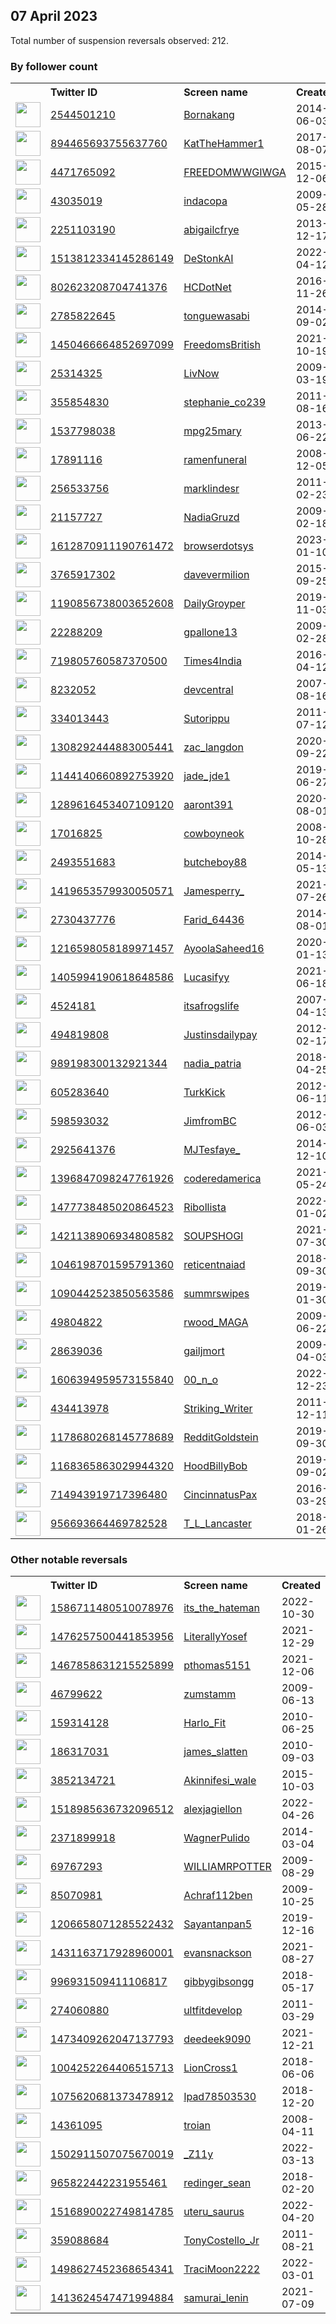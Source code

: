 
## 07 April 2023
Total number of suspension reversals observed: 212.

### By follower count
<table><tr><th></th><th align="left">Twitter ID</th><th align="left">Screen name</th>
<th align="left">Created</th><th align="left">Status</th><th align="left">Suspended</th><th align="left">Followers</th>
<tr><td><a href="https://pbs.twimg.com/profile_images/1644672598532300801/pc0jvm-B_normal.jpg"><img src="https://pbs.twimg.com/profile_images/1644672598532300801/pc0jvm-B_normal.jpg" width="40px" height="40px" align="center"/></a></td><td><a href="https://twitter.com/intent/user?user_id=2544501210">2544501210</a></td><td><a href="https://twitter.com/Bornakang">Bornakang</a></td><td>2014-06-03</td><td align="center"></td><td>2023-02-26</td><td>598122</td></tr>
<tr><td><a href="https://pbs.twimg.com/profile_images/1644990645285580800/7nrCTu6w_normal.jpg"><img src="https://pbs.twimg.com/profile_images/1644990645285580800/7nrCTu6w_normal.jpg" width="40px" height="40px" align="center"/></a></td><td><a href="https://twitter.com/intent/user?user_id=894465693755637760">894465693755637760</a></td><td><a href="https://twitter.com/KatTheHammer1">KatTheHammer1</a></td><td>2017-08-07</td><td align="center"></td><td></td><td>149638</td></tr>
<tr><td><a href="https://pbs.twimg.com/profile_images/1341809273874116611/U8XPWmAF_normal.jpg"><img src="https://pbs.twimg.com/profile_images/1341809273874116611/U8XPWmAF_normal.jpg" width="40px" height="40px" align="center"/></a></td><td><a href="https://twitter.com/intent/user?user_id=4471765092">4471765092</a></td><td><a href="https://twitter.com/FREEDOMWWGIWGA">FREEDOMWWGIWGA</a></td><td>2015-12-06</td><td align="center"></td><td></td><td>37251</td></tr>
<tr><td><a href="https://pbs.twimg.com/profile_images/1328223878817017856/RlOIM8hX_normal.jpg"><img src="https://pbs.twimg.com/profile_images/1328223878817017856/RlOIM8hX_normal.jpg" width="40px" height="40px" align="center"/></a></td><td><a href="https://twitter.com/intent/user?user_id=43035019">43035019</a></td><td><a href="https://twitter.com/indacopa">indacopa</a></td><td>2009-05-28</td><td align="center"></td><td></td><td>34936</td></tr>
<tr><td><a href="https://pbs.twimg.com/profile_images/1650494762997239811/QjaQdB3Y_normal.jpg"><img src="https://pbs.twimg.com/profile_images/1650494762997239811/QjaQdB3Y_normal.jpg" width="40px" height="40px" align="center"/></a></td><td><a href="https://twitter.com/intent/user?user_id=2251103190">2251103190</a></td><td><a href="https://twitter.com/abigailcfrye">abigailcfrye</a></td><td>2013-12-17</td><td align="center">🔒</td><td></td><td>28223</td></tr>
<tr><td><a href="https://pbs.twimg.com/profile_images/1644679334177951745/gIhRLb2W_normal.png"><img src="https://pbs.twimg.com/profile_images/1644679334177951745/gIhRLb2W_normal.png" width="40px" height="40px" align="center"/></a></td><td><a href="https://twitter.com/intent/user?user_id=1513812334145286149">1513812334145286149</a></td><td><a href="https://twitter.com/DeStonkAI">DeStonkAI</a></td><td>2022-04-12</td><td align="center"></td><td>2022-07-14</td><td>28007</td></tr>
<tr><td><a href="https://pbs.twimg.com/profile_images/1656097265638060035/UXzYWqSO_normal.jpg"><img src="https://pbs.twimg.com/profile_images/1656097265638060035/UXzYWqSO_normal.jpg" width="40px" height="40px" align="center"/></a></td><td><a href="https://twitter.com/intent/user?user_id=802623208704741376">802623208704741376</a></td><td><a href="https://twitter.com/HCDotNet">HCDotNet</a></td><td>2016-11-26</td><td align="center"></td><td></td><td>27245</td></tr>
<tr><td><a href="https://pbs.twimg.com/profile_images/1644309270413053952/iqfZaR-C_normal.png"><img src="https://pbs.twimg.com/profile_images/1644309270413053952/iqfZaR-C_normal.png" width="40px" height="40px" align="center"/></a></td><td><a href="https://twitter.com/intent/user?user_id=2785822645">2785822645</a></td><td><a href="https://twitter.com/tonguewasabi">tonguewasabi</a></td><td>2014-09-02</td><td align="center"></td><td>2023-02-19</td><td>20459</td></tr>
<tr><td><a href="https://pbs.twimg.com/profile_images/1574826150899191809/GBeBwp6O_normal.jpg"><img src="https://pbs.twimg.com/profile_images/1574826150899191809/GBeBwp6O_normal.jpg" width="40px" height="40px" align="center"/></a></td><td><a href="https://twitter.com/intent/user?user_id=1450466664852697099">1450466664852697099</a></td><td><a href="https://twitter.com/FreedomsBritish">FreedomsBritish</a></td><td>2021-10-19</td><td align="center"></td><td>2022-11-07</td><td>17083</td></tr>
<tr><td><a href="https://pbs.twimg.com/profile_images/1468688287099498497/YOL7FbTa_normal.jpg"><img src="https://pbs.twimg.com/profile_images/1468688287099498497/YOL7FbTa_normal.jpg" width="40px" height="40px" align="center"/></a></td><td><a href="https://twitter.com/intent/user?user_id=25314325">25314325</a></td><td><a href="https://twitter.com/LivNow">LivNow</a></td><td>2009-03-19</td><td align="center"></td><td>2022-08-07</td><td>14004</td></tr>
<tr><td><a href="https://pbs.twimg.com/profile_images/1345036565043671049/8KWZQ1RK_normal.jpg"><img src="https://pbs.twimg.com/profile_images/1345036565043671049/8KWZQ1RK_normal.jpg" width="40px" height="40px" align="center"/></a></td><td><a href="https://twitter.com/intent/user?user_id=355854830">355854830</a></td><td><a href="https://twitter.com/stephanie_co239">stephanie_co239</a></td><td>2011-08-16</td><td align="center"></td><td></td><td>11840</td></tr>
<tr><td><a href="https://pbs.twimg.com/profile_images/1352030748643999744/2YLicf10_normal.jpg"><img src="https://pbs.twimg.com/profile_images/1352030748643999744/2YLicf10_normal.jpg" width="40px" height="40px" align="center"/></a></td><td><a href="https://twitter.com/intent/user?user_id=1537798038">1537798038</a></td><td><a href="https://twitter.com/mpg25mary">mpg25mary</a></td><td>2013-06-22</td><td align="center"></td><td>2022-07-28</td><td>9552</td></tr>
<tr><td><a href="https://pbs.twimg.com/profile_images/1646941276451774491/qyzoj0Uu_normal.jpg"><img src="https://pbs.twimg.com/profile_images/1646941276451774491/qyzoj0Uu_normal.jpg" width="40px" height="40px" align="center"/></a></td><td><a href="https://twitter.com/intent/user?user_id=17891116">17891116</a></td><td><a href="https://twitter.com/ramenfuneral">ramenfuneral</a></td><td>2008-12-05</td><td align="center">🔒</td><td></td><td>9353</td></tr>
<tr><td><a href="https://pbs.twimg.com/profile_images/1655730320757473281/uVHUfmIS_normal.jpg"><img src="https://pbs.twimg.com/profile_images/1655730320757473281/uVHUfmIS_normal.jpg" width="40px" height="40px" align="center"/></a></td><td><a href="https://twitter.com/intent/user?user_id=256533756">256533756</a></td><td><a href="https://twitter.com/marklindesr">marklindesr</a></td><td>2011-02-23</td><td align="center"></td><td>2022-03-30</td><td>8540</td></tr>
<tr><td><a href="https://pbs.twimg.com/profile_images/1345095859742994432/2yvYan4F_normal.jpg"><img src="https://pbs.twimg.com/profile_images/1345095859742994432/2yvYan4F_normal.jpg" width="40px" height="40px" align="center"/></a></td><td><a href="https://twitter.com/intent/user?user_id=21157727">21157727</a></td><td><a href="https://twitter.com/NadiaGruzd">NadiaGruzd</a></td><td>2009-02-18</td><td align="center">🚫</td><td>2023-03-20</td><td>7689</td></tr>
<tr><td><a href="https://pbs.twimg.com/profile_images/1612871794574168070/YN11uUZb_normal.jpg"><img src="https://pbs.twimg.com/profile_images/1612871794574168070/YN11uUZb_normal.jpg" width="40px" height="40px" align="center"/></a></td><td><a href="https://twitter.com/intent/user?user_id=1612870911190761472">1612870911190761472</a></td><td><a href="https://twitter.com/browserdotsys">browserdotsys</a></td><td>2023-01-10</td><td align="center"></td><td>2023-04-06</td><td>6869</td></tr>
<tr><td><a href="https://pbs.twimg.com/profile_images/1659352314946154502/s3ELWRuQ_normal.jpg"><img src="https://pbs.twimg.com/profile_images/1659352314946154502/s3ELWRuQ_normal.jpg" width="40px" height="40px" align="center"/></a></td><td><a href="https://twitter.com/intent/user?user_id=3765917302">3765917302</a></td><td><a href="https://twitter.com/davevermilion">davevermilion</a></td><td>2015-09-25</td><td align="center"></td><td>2023-01-16</td><td>6212</td></tr>
<tr><td><a href="https://pbs.twimg.com/profile_images/1211393137119289345/KjMGxGTw_normal.jpg"><img src="https://pbs.twimg.com/profile_images/1211393137119289345/KjMGxGTw_normal.jpg" width="40px" height="40px" align="center"/></a></td><td><a href="https://twitter.com/intent/user?user_id=1190856738003652608">1190856738003652608</a></td><td><a href="https://twitter.com/DailyGroyper">DailyGroyper</a></td><td>2019-11-03</td><td align="center"></td><td>2022-10-30</td><td>5799</td></tr>
<tr><td><a href="https://pbs.twimg.com/profile_images/1649918612935786499/MFV69vqV_normal.jpg"><img src="https://pbs.twimg.com/profile_images/1649918612935786499/MFV69vqV_normal.jpg" width="40px" height="40px" align="center"/></a></td><td><a href="https://twitter.com/intent/user?user_id=22288209">22288209</a></td><td><a href="https://twitter.com/gpallone13">gpallone13</a></td><td>2009-02-28</td><td align="center"></td><td>2023-04-06</td><td>5330</td></tr>
<tr><td><a href="https://pbs.twimg.com/profile_images/1291267888783831041/VsdsVXSG_normal.jpg"><img src="https://pbs.twimg.com/profile_images/1291267888783831041/VsdsVXSG_normal.jpg" width="40px" height="40px" align="center"/></a></td><td><a href="https://twitter.com/intent/user?user_id=719805760587370500">719805760587370500</a></td><td><a href="https://twitter.com/Times4India">Times4India</a></td><td>2016-04-12</td><td align="center"></td><td></td><td>5321</td></tr>
<tr><td><a href="https://pbs.twimg.com/profile_images/1587404770972618752/VO13JtR8_normal.jpg"><img src="https://pbs.twimg.com/profile_images/1587404770972618752/VO13JtR8_normal.jpg" width="40px" height="40px" align="center"/></a></td><td><a href="https://twitter.com/intent/user?user_id=8232052">8232052</a></td><td><a href="https://twitter.com/devcentral">devcentral</a></td><td>2007-08-16</td><td align="center"></td><td>2023-02-18</td><td>5220</td></tr>
<tr><td><a href="https://pbs.twimg.com/profile_images/984561244467216384/H1BoEw6h_normal.jpg"><img src="https://pbs.twimg.com/profile_images/984561244467216384/H1BoEw6h_normal.jpg" width="40px" height="40px" align="center"/></a></td><td><a href="https://twitter.com/intent/user?user_id=334013443">334013443</a></td><td><a href="https://twitter.com/Sutorippu">Sutorippu</a></td><td>2011-07-12</td><td align="center"></td><td>2023-03-16</td><td>4679</td></tr>
<tr><td><a href="https://pbs.twimg.com/profile_images/1643986618330804225/8qeVTyUG_normal.jpg"><img src="https://pbs.twimg.com/profile_images/1643986618330804225/8qeVTyUG_normal.jpg" width="40px" height="40px" align="center"/></a></td><td><a href="https://twitter.com/intent/user?user_id=1308292444883005441">1308292444883005441</a></td><td><a href="https://twitter.com/zac_langdon">zac_langdon</a></td><td>2020-09-22</td><td align="center"></td><td>2022-11-21</td><td>4146</td></tr>
<tr><td><a href="https://pbs.twimg.com/profile_images/1646209558031876136/cowLssbk_normal.jpg"><img src="https://pbs.twimg.com/profile_images/1646209558031876136/cowLssbk_normal.jpg" width="40px" height="40px" align="center"/></a></td><td><a href="https://twitter.com/intent/user?user_id=1144140660892753920">1144140660892753920</a></td><td><a href="https://twitter.com/jade_jde1">jade_jde1</a></td><td>2019-06-27</td><td align="center">🔒</td><td>2022-02-28</td><td>3585</td></tr>
<tr><td><a href="https://pbs.twimg.com/profile_images/1498862288392146949/WZUJs53R_normal.jpg"><img src="https://pbs.twimg.com/profile_images/1498862288392146949/WZUJs53R_normal.jpg" width="40px" height="40px" align="center"/></a></td><td><a href="https://twitter.com/intent/user?user_id=1289616453407109120">1289616453407109120</a></td><td><a href="https://twitter.com/aaront391">aaront391</a></td><td>2020-08-01</td><td align="center"></td><td>2022-11-02</td><td>3564</td></tr>
<tr><td><a href="https://pbs.twimg.com/profile_images/929197358914703360/gM5kek5m_normal.jpg"><img src="https://pbs.twimg.com/profile_images/929197358914703360/gM5kek5m_normal.jpg" width="40px" height="40px" align="center"/></a></td><td><a href="https://twitter.com/intent/user?user_id=17016825">17016825</a></td><td><a href="https://twitter.com/cowboyneok">cowboyneok</a></td><td>2008-10-28</td><td align="center"></td><td></td><td>3427</td></tr>
<tr><td><a href="https://pbs.twimg.com/profile_images/1219999768509911040/DGD2Lax0_normal.jpg"><img src="https://pbs.twimg.com/profile_images/1219999768509911040/DGD2Lax0_normal.jpg" width="40px" height="40px" align="center"/></a></td><td><a href="https://twitter.com/intent/user?user_id=2493551683">2493551683</a></td><td><a href="https://twitter.com/butcheboy88">butcheboy88</a></td><td>2014-05-13</td><td align="center"></td><td></td><td>3370</td></tr>
<tr><td><a href="https://pbs.twimg.com/profile_images/1645143834806951940/a-gFgziW_normal.jpg"><img src="https://pbs.twimg.com/profile_images/1645143834806951940/a-gFgziW_normal.jpg" width="40px" height="40px" align="center"/></a></td><td><a href="https://twitter.com/intent/user?user_id=1419653579930050571">1419653579930050571</a></td><td><a href="https://twitter.com/Jamesperry_">Jamesperry_</a></td><td>2021-07-26</td><td align="center">🚫</td><td>2023-03-29</td><td>3185</td></tr>
<tr><td><a href="https://pbs.twimg.com/profile_images/1508524595258789889/dN33qtwT_normal.jpg"><img src="https://pbs.twimg.com/profile_images/1508524595258789889/dN33qtwT_normal.jpg" width="40px" height="40px" align="center"/></a></td><td><a href="https://twitter.com/intent/user?user_id=2730437776">2730437776</a></td><td><a href="https://twitter.com/Farid_64436">Farid_64436</a></td><td>2014-08-01</td><td align="center"></td><td>2023-03-20</td><td>3001</td></tr>
<tr><td><a href="https://pbs.twimg.com/profile_images/1217492862348165120/uFI7Nina_normal.jpg"><img src="https://pbs.twimg.com/profile_images/1217492862348165120/uFI7Nina_normal.jpg" width="40px" height="40px" align="center"/></a></td><td><a href="https://twitter.com/intent/user?user_id=1216598058189971457">1216598058189971457</a></td><td><a href="https://twitter.com/AyoolaSaheed16">AyoolaSaheed16</a></td><td>2020-01-13</td><td align="center"></td><td>2023-02-23</td><td>3001</td></tr>
<tr><td><a href="https://pbs.twimg.com/profile_images/1656854843615502339/uaSOHrsL_normal.jpg"><img src="https://pbs.twimg.com/profile_images/1656854843615502339/uaSOHrsL_normal.jpg" width="40px" height="40px" align="center"/></a></td><td><a href="https://twitter.com/intent/user?user_id=1405994190618648586">1405994190618648586</a></td><td><a href="https://twitter.com/Lucasifyy">Lucasifyy</a></td><td>2021-06-18</td><td align="center">🚫</td><td>2023-03-14</td><td>2991</td></tr>
<tr><td><a href="https://pbs.twimg.com/profile_images/1662583833328320514/LzfUyuIn_normal.jpg"><img src="https://pbs.twimg.com/profile_images/1662583833328320514/LzfUyuIn_normal.jpg" width="40px" height="40px" align="center"/></a></td><td><a href="https://twitter.com/intent/user?user_id=4524181">4524181</a></td><td><a href="https://twitter.com/itsafrogslife">itsafrogslife</a></td><td>2007-04-13</td><td align="center"></td><td></td><td>2683</td></tr>
<tr><td><a href="https://pbs.twimg.com/profile_images/1653082884746407936/FbWi8O4O_normal.jpg"><img src="https://pbs.twimg.com/profile_images/1653082884746407936/FbWi8O4O_normal.jpg" width="40px" height="40px" align="center"/></a></td><td><a href="https://twitter.com/intent/user?user_id=494819808">494819808</a></td><td><a href="https://twitter.com/Justinsdailypay">Justinsdailypay</a></td><td>2012-02-17</td><td align="center"></td><td></td><td>2657</td></tr>
<tr><td><a href="https://pbs.twimg.com/profile_images/1118986030017843208/oDcllJJb_normal.jpg"><img src="https://pbs.twimg.com/profile_images/1118986030017843208/oDcllJJb_normal.jpg" width="40px" height="40px" align="center"/></a></td><td><a href="https://twitter.com/intent/user?user_id=989198300132921344">989198300132921344</a></td><td><a href="https://twitter.com/nadia_patria">nadia_patria</a></td><td>2018-04-25</td><td align="center"></td><td>2022-07-16</td><td>2588</td></tr>
<tr><td><a href="https://pbs.twimg.com/profile_images/666633660590854144/_X225Y1H_normal.jpg"><img src="https://pbs.twimg.com/profile_images/666633660590854144/_X225Y1H_normal.jpg" width="40px" height="40px" align="center"/></a></td><td><a href="https://twitter.com/intent/user?user_id=605283640">605283640</a></td><td><a href="https://twitter.com/TurkKick">TurkKick</a></td><td>2012-06-11</td><td align="center">🔒</td><td></td><td>2458</td></tr>
<tr><td><a href="https://pbs.twimg.com/profile_images/1241896014195253249/0QhQlxg6_normal.jpg"><img src="https://pbs.twimg.com/profile_images/1241896014195253249/0QhQlxg6_normal.jpg" width="40px" height="40px" align="center"/></a></td><td><a href="https://twitter.com/intent/user?user_id=598593032">598593032</a></td><td><a href="https://twitter.com/JimfromBC">JimfromBC</a></td><td>2012-06-03</td><td align="center"></td><td></td><td>2356</td></tr>
<tr><td><a href="https://pbs.twimg.com/profile_images/1655630576001617920/BEx_1qI4_normal.jpg"><img src="https://pbs.twimg.com/profile_images/1655630576001617920/BEx_1qI4_normal.jpg" width="40px" height="40px" align="center"/></a></td><td><a href="https://twitter.com/intent/user?user_id=2925641376">2925641376</a></td><td><a href="https://twitter.com/MJTesfaye_">MJTesfaye_</a></td><td>2014-12-10</td><td align="center"></td><td>2022-12-02</td><td>2213</td></tr>
<tr><td><a href="https://pbs.twimg.com/profile_images/1647697398188105730/CoCefwjo_normal.jpg"><img src="https://pbs.twimg.com/profile_images/1647697398188105730/CoCefwjo_normal.jpg" width="40px" height="40px" align="center"/></a></td><td><a href="https://twitter.com/intent/user?user_id=1396847098247761926">1396847098247761926</a></td><td><a href="https://twitter.com/coderedamerica">coderedamerica</a></td><td>2021-05-24</td><td align="center"></td><td>2023-01-10</td><td>2127</td></tr>
<tr><td><a href="https://pbs.twimg.com/profile_images/1645164629427929088/0q8rqtOL_normal.jpg"><img src="https://pbs.twimg.com/profile_images/1645164629427929088/0q8rqtOL_normal.jpg" width="40px" height="40px" align="center"/></a></td><td><a href="https://twitter.com/intent/user?user_id=1477738485020864523">1477738485020864523</a></td><td><a href="https://twitter.com/Ribollista">Ribollista</a></td><td>2022-01-02</td><td align="center"></td><td>2023-04-05</td><td>2065</td></tr>
<tr><td><a href="https://pbs.twimg.com/profile_images/1644051720685887488/9S-fvf_i_normal.jpg"><img src="https://pbs.twimg.com/profile_images/1644051720685887488/9S-fvf_i_normal.jpg" width="40px" height="40px" align="center"/></a></td><td><a href="https://twitter.com/intent/user?user_id=1421138906934808582">1421138906934808582</a></td><td><a href="https://twitter.com/SOUPSHOGI">SOUPSHOGI</a></td><td>2021-07-30</td><td align="center"></td><td>2022-10-31</td><td>1980</td></tr>
<tr><td><a href="https://pbs.twimg.com/profile_images/1656464877425160194/sH9FF9bP_normal.jpg"><img src="https://pbs.twimg.com/profile_images/1656464877425160194/sH9FF9bP_normal.jpg" width="40px" height="40px" align="center"/></a></td><td><a href="https://twitter.com/intent/user?user_id=1046198701595791360">1046198701595791360</a></td><td><a href="https://twitter.com/reticentnaiad">reticentnaiad</a></td><td>2018-09-30</td><td align="center">🔒</td><td>2022-09-01</td><td>1896</td></tr>
<tr><td><a href="https://pbs.twimg.com/profile_images/1657429936985047041/wfs7R87L_normal.jpg"><img src="https://pbs.twimg.com/profile_images/1657429936985047041/wfs7R87L_normal.jpg" width="40px" height="40px" align="center"/></a></td><td><a href="https://twitter.com/intent/user?user_id=1090442523850563586">1090442523850563586</a></td><td><a href="https://twitter.com/summrswipes">summrswipes</a></td><td>2019-01-30</td><td align="center"></td><td>2022-09-08</td><td>1856</td></tr>
<tr><td><a href="https://pbs.twimg.com/profile_images/1644755014525542405/EbXjop7__normal.jpg"><img src="https://pbs.twimg.com/profile_images/1644755014525542405/EbXjop7__normal.jpg" width="40px" height="40px" align="center"/></a></td><td><a href="https://twitter.com/intent/user?user_id=49804822">49804822</a></td><td><a href="https://twitter.com/rwood_MAGA">rwood_MAGA</a></td><td>2009-06-22</td><td align="center"></td><td></td><td>1819</td></tr>
<tr><td><a href="https://pbs.twimg.com/profile_images/1524869303870316598/kzTO3FxH_normal.jpg"><img src="https://pbs.twimg.com/profile_images/1524869303870316598/kzTO3FxH_normal.jpg" width="40px" height="40px" align="center"/></a></td><td><a href="https://twitter.com/intent/user?user_id=28639036">28639036</a></td><td><a href="https://twitter.com/gailjmort">gailjmort</a></td><td>2009-04-03</td><td align="center"></td><td>2022-05-21</td><td>1762</td></tr>
<tr><td><a href="https://pbs.twimg.com/profile_images/1662531532399996928/vGYIbhMi_normal.jpg"><img src="https://pbs.twimg.com/profile_images/1662531532399996928/vGYIbhMi_normal.jpg" width="40px" height="40px" align="center"/></a></td><td><a href="https://twitter.com/intent/user?user_id=1606394959573155840">1606394959573155840</a></td><td><a href="https://twitter.com/00_n_o">00_n_o</a></td><td>2022-12-23</td><td align="center"></td><td>2023-03-28</td><td>1619</td></tr>
<tr><td><a href="https://pbs.twimg.com/profile_images/1654506052883210240/mjPrVvea_normal.jpg"><img src="https://pbs.twimg.com/profile_images/1654506052883210240/mjPrVvea_normal.jpg" width="40px" height="40px" align="center"/></a></td><td><a href="https://twitter.com/intent/user?user_id=434413978">434413978</a></td><td><a href="https://twitter.com/Striking_Writer">Striking_Writer</a></td><td>2011-12-11</td><td align="center">🚫</td><td></td><td>1612</td></tr>
<tr><td><a href="https://pbs.twimg.com/profile_images/1651903816328179712/usVQjgCO_normal.jpg"><img src="https://pbs.twimg.com/profile_images/1651903816328179712/usVQjgCO_normal.jpg" width="40px" height="40px" align="center"/></a></td><td><a href="https://twitter.com/intent/user?user_id=1178680268145778689">1178680268145778689</a></td><td><a href="https://twitter.com/RedditGoldstein">RedditGoldstein</a></td><td>2019-09-30</td><td align="center"></td><td></td><td>1582</td></tr>
<tr><td><a href="https://pbs.twimg.com/profile_images/1597972094712774656/KIteE3HY_normal.jpg"><img src="https://pbs.twimg.com/profile_images/1597972094712774656/KIteE3HY_normal.jpg" width="40px" height="40px" align="center"/></a></td><td><a href="https://twitter.com/intent/user?user_id=1168365863029944320">1168365863029944320</a></td><td><a href="https://twitter.com/HoodBillyBob">HoodBillyBob</a></td><td>2019-09-02</td><td align="center"></td><td>2023-03-17</td><td>1514</td></tr>
<tr><td><a href="https://pbs.twimg.com/profile_images/791723963374186496/eUmdR2Ge_normal.jpg"><img src="https://pbs.twimg.com/profile_images/791723963374186496/eUmdR2Ge_normal.jpg" width="40px" height="40px" align="center"/></a></td><td><a href="https://twitter.com/intent/user?user_id=714943919717396480">714943919717396480</a></td><td><a href="https://twitter.com/CincinnatusPax">CincinnatusPax</a></td><td>2016-03-29</td><td align="center"></td><td></td><td>1460</td></tr>
<tr><td><a href="https://pbs.twimg.com/profile_images/1653754863572926465/UIkI9Is8_normal.jpg"><img src="https://pbs.twimg.com/profile_images/1653754863572926465/UIkI9Is8_normal.jpg" width="40px" height="40px" align="center"/></a></td><td><a href="https://twitter.com/intent/user?user_id=956693664469782528">956693664469782528</a></td><td><a href="https://twitter.com/T_L_Lancaster">T_L_Lancaster</a></td><td>2018-01-26</td><td align="center"></td><td>2023-01-07</td><td>1436</td></tr>
</table>

### Other notable reversals
<table><tr><th></th><th align="left">Twitter ID</th><th align="left">Screen name</th>
<th align="left">Created</th><th align="left">Status</th><th align="left">Suspended</th><th align="left">Followers</th>
<tr><td><a href="https://pbs.twimg.com/profile_images/1586711569345421317/TPieu9u-_normal.jpg"><img src="https://pbs.twimg.com/profile_images/1586711569345421317/TPieu9u-_normal.jpg" width="40px" height="40px" align="center"/></a></td><td><a href="https://twitter.com/intent/user?user_id=1586711480510078976">1586711480510078976</a></td><td><a href="https://twitter.com/its_the_hateman">its_the_hateman</a></td><td>2022-10-30</td><td align="center">🔒</td><td>2023-04-03</td><td>365</td></tr>
<tr><td><a href="https://pbs.twimg.com/profile_images/1616399809241391107/icK33e7-_normal.jpg"><img src="https://pbs.twimg.com/profile_images/1616399809241391107/icK33e7-_normal.jpg" width="40px" height="40px" align="center"/></a></td><td><a href="https://twitter.com/intent/user?user_id=1476257500441853956">1476257500441853956</a></td><td><a href="https://twitter.com/LiterallyYosef">LiterallyYosef</a></td><td>2021-12-29</td><td align="center"></td><td>2023-04-03</td><td>485</td></tr>
<tr><td><a href="https://pbs.twimg.com/profile_images/1467866003245838339/ggbfr-j-_normal.jpg"><img src="https://pbs.twimg.com/profile_images/1467866003245838339/ggbfr-j-_normal.jpg" width="40px" height="40px" align="center"/></a></td><td><a href="https://twitter.com/intent/user?user_id=1467858631215525899">1467858631215525899</a></td><td><a href="https://twitter.com/pthomas5151">pthomas5151</a></td><td>2021-12-06</td><td align="center"></td><td>2023-01-17</td><td>420</td></tr>
<tr><td><a href="https://pbs.twimg.com/profile_images/1544162887635181569/1rHld1ug_normal.jpg"><img src="https://pbs.twimg.com/profile_images/1544162887635181569/1rHld1ug_normal.jpg" width="40px" height="40px" align="center"/></a></td><td><a href="https://twitter.com/intent/user?user_id=46799622">46799622</a></td><td><a href="https://twitter.com/zumstamm">zumstamm</a></td><td>2009-06-13</td><td align="center"></td><td>2023-03-30</td><td>679</td></tr>
<tr><td><a href="https://pbs.twimg.com/profile_images/1643574457372385280/m1l3koz3_normal.jpg"><img src="https://pbs.twimg.com/profile_images/1643574457372385280/m1l3koz3_normal.jpg" width="40px" height="40px" align="center"/></a></td><td><a href="https://twitter.com/intent/user?user_id=159314128">159314128</a></td><td><a href="https://twitter.com/Harlo_Fit">Harlo_Fit</a></td><td>2010-06-25</td><td align="center"></td><td>2023-03-28</td><td>34</td></tr>
<tr><td><a href="https://pbs.twimg.com/profile_images/378800000680356058/7c503a4cb9ef068493ef28aa0cb1fa67_normal.jpeg"><img src="https://pbs.twimg.com/profile_images/378800000680356058/7c503a4cb9ef068493ef28aa0cb1fa67_normal.jpeg" width="40px" height="40px" align="center"/></a></td><td><a href="https://twitter.com/intent/user?user_id=186317031">186317031</a></td><td><a href="https://twitter.com/james_slatten">james_slatten</a></td><td>2010-09-03</td><td align="center"></td><td>2023-03-01</td><td>108</td></tr>
<tr><td><a href="https://pbs.twimg.com/profile_images/1659571879668076544/iEBewVFP_normal.jpg"><img src="https://pbs.twimg.com/profile_images/1659571879668076544/iEBewVFP_normal.jpg" width="40px" height="40px" align="center"/></a></td><td><a href="https://twitter.com/intent/user?user_id=3852134721">3852134721</a></td><td><a href="https://twitter.com/Akinnifesi_wale">Akinnifesi_wale</a></td><td>2015-10-03</td><td align="center"></td><td>2023-03-20</td><td>1157</td></tr>
<tr><td><a href="https://pbs.twimg.com/profile_images/1584128876275535873/tvQVMff3_normal.jpg"><img src="https://pbs.twimg.com/profile_images/1584128876275535873/tvQVMff3_normal.jpg" width="40px" height="40px" align="center"/></a></td><td><a href="https://twitter.com/intent/user?user_id=1518985636732096512">1518985636732096512</a></td><td><a href="https://twitter.com/alexjagiellon">alexjagiellon</a></td><td>2022-04-26</td><td align="center"></td><td>2023-01-07</td><td>322</td></tr>
<tr><td><a href="https://pbs.twimg.com/profile_images/1643606713197641729/Qi5Za6hu_normal.jpg"><img src="https://pbs.twimg.com/profile_images/1643606713197641729/Qi5Za6hu_normal.jpg" width="40px" height="40px" align="center"/></a></td><td><a href="https://twitter.com/intent/user?user_id=2371899918">2371899918</a></td><td><a href="https://twitter.com/WagnerPulido">WagnerPulido</a></td><td>2014-03-04</td><td align="center"></td><td>2023-03-29</td><td>34</td></tr>
<tr><td><a href="https://pbs.twimg.com/profile_images/1644430481612767232/1Nb0WEgZ_normal.jpg"><img src="https://pbs.twimg.com/profile_images/1644430481612767232/1Nb0WEgZ_normal.jpg" width="40px" height="40px" align="center"/></a></td><td><a href="https://twitter.com/intent/user?user_id=69767293">69767293</a></td><td><a href="https://twitter.com/WILLIAMRPOTTER">WILLIAMRPOTTER</a></td><td>2009-08-29</td><td align="center"></td><td>2023-03-28</td><td>120</td></tr>
<tr><td><a href="https://pbs.twimg.com/profile_images/1643085955983716352/Qjf4gPzL_normal.jpg"><img src="https://pbs.twimg.com/profile_images/1643085955983716352/Qjf4gPzL_normal.jpg" width="40px" height="40px" align="center"/></a></td><td><a href="https://twitter.com/intent/user?user_id=85070981">85070981</a></td><td><a href="https://twitter.com/Achraf112ben">Achraf112ben</a></td><td>2009-10-25</td><td align="center"></td><td>2023-03-31</td><td>144</td></tr>
<tr><td><a href="https://pbs.twimg.com/profile_images/1247651566800130048/kaaQiiUX_normal.jpg"><img src="https://pbs.twimg.com/profile_images/1247651566800130048/kaaQiiUX_normal.jpg" width="40px" height="40px" align="center"/></a></td><td><a href="https://twitter.com/intent/user?user_id=1206658071285522432">1206658071285522432</a></td><td><a href="https://twitter.com/Sayantanpan5">Sayantanpan5</a></td><td>2019-12-16</td><td align="center"></td><td>2023-03-26</td><td>213</td></tr>
<tr><td><a href="https://pbs.twimg.com/profile_images/1648483324405645317/-RJqXJow_normal.jpg"><img src="https://pbs.twimg.com/profile_images/1648483324405645317/-RJqXJow_normal.jpg" width="40px" height="40px" align="center"/></a></td><td><a href="https://twitter.com/intent/user?user_id=1431163717928960001">1431163717928960001</a></td><td><a href="https://twitter.com/evansnackson">evansnackson</a></td><td>2021-08-27</td><td align="center"></td><td>2023-02-09</td><td>50</td></tr>
<tr><td><a href="https://pbs.twimg.com/profile_images/1639408181712683008/OO-vAINt_normal.jpg"><img src="https://pbs.twimg.com/profile_images/1639408181712683008/OO-vAINt_normal.jpg" width="40px" height="40px" align="center"/></a></td><td><a href="https://twitter.com/intent/user?user_id=996931509411106817">996931509411106817</a></td><td><a href="https://twitter.com/gibbygibsongg">gibbygibsongg</a></td><td>2018-05-17</td><td align="center">🔒</td><td>2023-03-28</td><td>32</td></tr>
<tr><td><a href="https://pbs.twimg.com/profile_images/378800000743393826/e08d3c9a49dd00586d3c605f2b8ed6ef_normal.jpeg"><img src="https://pbs.twimg.com/profile_images/378800000743393826/e08d3c9a49dd00586d3c605f2b8ed6ef_normal.jpeg" width="40px" height="40px" align="center"/></a></td><td><a href="https://twitter.com/intent/user?user_id=274060880">274060880</a></td><td><a href="https://twitter.com/ultfitdevelop">ultfitdevelop</a></td><td>2011-03-29</td><td align="center"></td><td>2023-03-25</td><td>66</td></tr>
<tr><td><a href="https://pbs.twimg.com/profile_images/1499403942396108801/eSi7FKnf_normal.jpg"><img src="https://pbs.twimg.com/profile_images/1499403942396108801/eSi7FKnf_normal.jpg" width="40px" height="40px" align="center"/></a></td><td><a href="https://twitter.com/intent/user?user_id=1473409262047137793">1473409262047137793</a></td><td><a href="https://twitter.com/deedeek9090">deedeek9090</a></td><td>2021-12-21</td><td align="center"></td><td>2022-11-10</td><td>1166</td></tr>
<tr><td><a href="https://pbs.twimg.com/profile_images/1004253928140128257/5y7e8Miz_normal.jpg"><img src="https://pbs.twimg.com/profile_images/1004253928140128257/5y7e8Miz_normal.jpg" width="40px" height="40px" align="center"/></a></td><td><a href="https://twitter.com/intent/user?user_id=1004252264406515713">1004252264406515713</a></td><td><a href="https://twitter.com/LionCross1">LionCross1</a></td><td>2018-06-06</td><td align="center"></td><td>2023-04-05</td><td>196</td></tr>
<tr><td><a href="https://pbs.twimg.com/profile_images/1614385415301238788/6r81XEio_normal.jpg"><img src="https://pbs.twimg.com/profile_images/1614385415301238788/6r81XEio_normal.jpg" width="40px" height="40px" align="center"/></a></td><td><a href="https://twitter.com/intent/user?user_id=1075620681373478912">1075620681373478912</a></td><td><a href="https://twitter.com/Ipad78503530">Ipad78503530</a></td><td>2018-12-20</td><td align="center">🚫</td><td>2023-04-04</td><td>153</td></tr>
<tr><td><a href="https://pbs.twimg.com/profile_images/1515756538417360901/lrSrLYRt_normal.jpg"><img src="https://pbs.twimg.com/profile_images/1515756538417360901/lrSrLYRt_normal.jpg" width="40px" height="40px" align="center"/></a></td><td><a href="https://twitter.com/intent/user?user_id=14361095">14361095</a></td><td><a href="https://twitter.com/troian">troian</a></td><td>2008-04-11</td><td align="center"></td><td>2023-03-25</td><td>809</td></tr>
<tr><td><a href="https://pbs.twimg.com/profile_images/1588305935981838343/xMuJYPfD_normal.jpg"><img src="https://pbs.twimg.com/profile_images/1588305935981838343/xMuJYPfD_normal.jpg" width="40px" height="40px" align="center"/></a></td><td><a href="https://twitter.com/intent/user?user_id=1502911507075670019">1502911507075670019</a></td><td><a href="https://twitter.com/_Z11y">_Z11y</a></td><td>2022-03-13</td><td align="center"></td><td>2022-11-27</td><td>187</td></tr>
<tr><td><a href="https://pbs.twimg.com/profile_images/998544436517720064/0Fk1P6br_normal.jpg"><img src="https://pbs.twimg.com/profile_images/998544436517720064/0Fk1P6br_normal.jpg" width="40px" height="40px" align="center"/></a></td><td><a href="https://twitter.com/intent/user?user_id=965822442231955461">965822442231955461</a></td><td><a href="https://twitter.com/redinger_sean">redinger_sean</a></td><td>2018-02-20</td><td align="center"></td><td>2023-03-09</td><td>54</td></tr>
<tr><td><a href="https://pbs.twimg.com/profile_images/1517381857909915648/16R2jL4e_normal.jpg"><img src="https://pbs.twimg.com/profile_images/1517381857909915648/16R2jL4e_normal.jpg" width="40px" height="40px" align="center"/></a></td><td><a href="https://twitter.com/intent/user?user_id=1516890022749814785">1516890022749814785</a></td><td><a href="https://twitter.com/uteru_saurus">uteru_saurus</a></td><td>2022-04-20</td><td align="center"></td><td>2022-11-09</td><td>513</td></tr>
<tr><td><a href="https://pbs.twimg.com/profile_images/1643024310242619392/5rFkleDl_normal.jpg"><img src="https://pbs.twimg.com/profile_images/1643024310242619392/5rFkleDl_normal.jpg" width="40px" height="40px" align="center"/></a></td><td><a href="https://twitter.com/intent/user?user_id=359088684">359088684</a></td><td><a href="https://twitter.com/TonyCostello_Jr">TonyCostello_Jr</a></td><td>2011-08-21</td><td align="center">🔒</td><td>2023-03-28</td><td>1334</td></tr>
<tr><td><a href="https://pbs.twimg.com/profile_images/1498628154964910081/xz5JgcxG_normal.jpg"><img src="https://pbs.twimg.com/profile_images/1498628154964910081/xz5JgcxG_normal.jpg" width="40px" height="40px" align="center"/></a></td><td><a href="https://twitter.com/intent/user?user_id=1498627452368654341">1498627452368654341</a></td><td><a href="https://twitter.com/TraciMoon2222">TraciMoon2222</a></td><td>2022-03-01</td><td align="center"></td><td>2022-10-04</td><td>142</td></tr>
<tr><td><a href="https://pbs.twimg.com/profile_images/1564386321015226368/aSv9gZyy_normal.jpg"><img src="https://pbs.twimg.com/profile_images/1564386321015226368/aSv9gZyy_normal.jpg" width="40px" height="40px" align="center"/></a></td><td><a href="https://twitter.com/intent/user?user_id=1413624547471994884">1413624547471994884</a></td><td><a href="https://twitter.com/samurai_lenin">samurai_lenin</a></td><td>2021-07-09</td><td align="center"></td><td>2022-12-03</td><td>722</td></tr>
</table>
